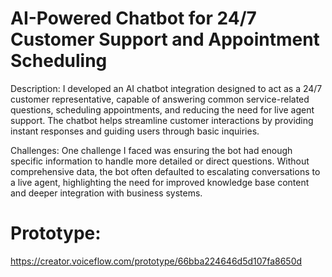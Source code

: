# AI-Powered Chatbot for 24/7 Customer Support and Appointment Scheduling

Description:
I developed an AI chatbot integration designed to act as a 24/7 customer representative, capable of answering common service-related questions, scheduling appointments, and reducing the need for live agent support. The chatbot helps streamline customer interactions by providing instant responses and guiding users through basic inquiries. 

Challenges:
One challenge I faced was ensuring the bot had enough specific information to handle more detailed or direct questions. Without comprehensive data, the bot often defaulted to escalating conversations to a live agent, highlighting the need for improved knowledge base content and deeper integration with business systems.
# Prototype:
https://creator.voiceflow.com/prototype/66bba224646d5d107fa8650d
